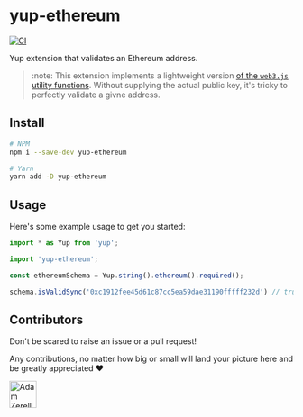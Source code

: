 # yup-ethereum

[![CI](https://github.com/azerella/yup-ethereum/actions/workflows/CI.yml/badge.svg)](https://github.com/azerella/yup-ethereum/actions/workflows/CI.yml)

Yup extension that validates an Ethereum address.

> :note: This extension implements a lightweight version [of the `web3.js` utility functions](https://github.com/ChainSafe/web3.js/blob/1.x/packages/web3-utils/src/utils.js#L85). Without supplying the actual public key, it's tricky to perfectly validate a givne address.

## Install

```sh
# NPM
npm i --save-dev yup-ethereum

# Yarn
yarn add -D yup-ethereum
```

## Usage

Here's some example usage to get you started:

```js
import * as Yup from 'yup';

import 'yup-ethereum';

const ethereumSchema = Yup.string().ethereum().required();

schema.isValidSync('0xc1912fee45d61c87cc5ea59dae31190fffff232d') // true
```

## Contributors

Don't be scared to raise an issue or a pull request! 

Any contributions, no matter how big or small will land your picture here and be greatly appreciated ❤️

<div style="display:inline;">
  <a href="https://github.com/adamzerella"><img width="48" height="48" src="https://avatars0.githubusercontent.com/u/1501560?s=460&v=4" alt="Adam Zerella"/></a>
</div>
